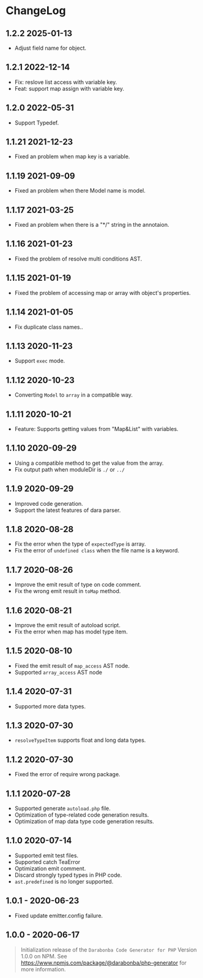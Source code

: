 # ChangeLog

## 1.2.2 2025-01-13

- Adjust field name for object.

## 1.2.1 2022-12-14

- Fix: reslove list access with variable key.
- Feat: support map assign with variable key.

## 1.2.0 2022-05-31

- Support Typedef.

## 1.1.21 2021-12-23

- Fixed an problem when map key is a variable.

## 1.1.19 2021-09-09

- Fixed an problem when there Model name is model.

## 1.1.17 2021-03-25

- Fixed an problem when there is a "*/" string in the annotaion.

## 1.1.16 2021-01-23

- Fixed the problem of resolve multi conditions AST.

## 1.1.15 2021-01-19

- Fixed the problem of accessing map or array with object's properties.

## 1.1.14 2021-01-05

- Fix duplicate class names..

## 1.1.13 2020-11-23

- Support `exec` mode.

## 1.1.12 2020-10-23

- Converting `Model` to `array` in a compatible way.

## 1.1.11 2020-10-21

- Feature: Supports getting values from "Map&List" with variables.

## 1.1.10 2020-09-29

- Using a compatible method to get the value from the array.
- Fix output path when moduleDir is `./` or `../`

## 1.1.9 2020-09-29

- Improved code generation.
- Support the latest features of dara parser.

## 1.1.8 2020-08-28

- Fix the error when the type of `expectedType` is array.
- Fix the error of `undefined class` when the file name is a keyword.

## 1.1.7 2020-08-26

- Improve the emit result of type on code comment.
- Fix the wrong emit result in `toMap` method.

## 1.1.6 2020-08-21

- Improve the emit result of autoload script.
- Fix the error when map has model type item.

## 1.1.5 2020-08-10

- Fixed the emit result of `map_access` AST node.
- Supported `array_access` AST node

## 1.1.4 2020-07-31

- Supported more data types.

## 1.1.3 2020-07-30

- `resolveTypeItem` supports float and long data types.

## 1.1.2 2020-07-30

- Fixed the error of require wrong package.

## 1.1.1 2020-07-28

- Supported generate `autoload.php` file.
- Optimization of type-related code generation results.
- Optimization of map data type code generation results.

## 1.1.0 2020-07-14

- Supported emit test files.
- Supported catch TeaError
- Optimization emit comment.
- Discard strongly typed types in PHP code.
- `ast.predefined` is no longer supported.

## 1.0.1 - 2020-06-23

- Fixed update emitter.config failure.

## 1.0.0 - 2020-06-17

> Initialization release of the `Darabonba Code Generator for PHP` Version 1.0.0 on NPM.
> See <https://www.npmjs.com/package/@darabonba/php-generator> for more information.
